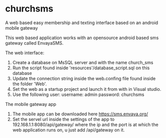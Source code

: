 # churchsms
A web based easy membership and texting interface based on an android mobile gateway 

This web based application works with an opensource android based sms gateway
called EnvayaSMS.

The web interface:

1. Create a database on MsSQL server and with the name church_sms
2. Run the script found inside 'resources'/database_script.sql on this database
3. Update the connection string inside the web.confing file found inside the folder 'Web'. 
4. Set the web as a startup project and launch it from with in Visual studio.
5. Use the following user: 
   username: admin
   password: churchsms
   

The mobile gateway app

1. The mobile app can be downloaded here https://sms.envaya.org/
2. Set the servel url inside the settings of the app to 
   192.168.1.1:8080/api/gateway/
   where the ip and the port is at which the web application runs on, u just add /api/gateway on it.
   


